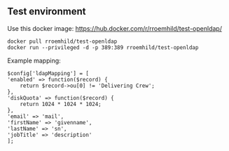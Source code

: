 Test environment
----------------

Use this docker image: https://hub.docker.com/r/rroemhild/test-openldap/

```
docker pull rroemhild/test-openldap
docker run --privileged -d -p 389:389 rroemhild/test-openldap
```


Example mapping:

```
$config['ldapMapping'] = [
'enabled' => function($record) {
    return $record->ou[0] != 'Delivering Crew';
},
'diskQuota' => function($record) {
    return 1024 * 1024 * 1024;
},
'email' => 'mail',
'firstName' => 'givenname',
'lastName' => 'sn',
'jobTitle' => 'description'
];
````

